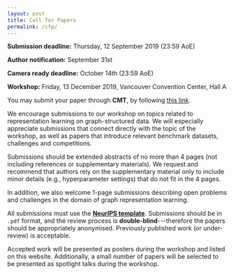 ```yaml
---
layout: post
title: Call for Papers
permalink: /cfp/
---
```


**Submission deadline:** Thursday, 12 September 2019 (23:59 AoE)

**Author notification:** September 31st

**Camera ready deadline:** October 14th (23:59 AoE)

**Workshop:** Friday, 13 December 2019, Vancouver Convention Center, Hall A

You may submit your paper through **CMT**, by following [this link](https://cmt3.research.microsoft.com/NeurIPSGRL2019/).

We encourage submissions to our workshop on topics related to representation learning on graph-structured data. We will especially appreciate submissions that connect directly with the topic of the workshop, as well as papers that introduce relevant benchmark datasets, challenges and competitions.

Submissions should be extended abstracts of no more than 4 pages (not including references or supplementary materials). We request and recommend that authors rely on the supplementary material only to include minor details (e.g., hyperparameter settings) that do not fit in the 4 pages.

In addition, we also welcome 1-page submissions describing open problems and challenges in the domain of graph representation learning. 

All submissions must use the [**NeurIPS template**](https://neurips.cc/Conferences/2019/PaperInformation/StyleFiles). 
Submissions should be in `.pdf` format, and the review process is **double-blind**---therefore the papers should be appropriately anonymised. Previously published work (or under-review) is acceptable. 

Accepted work will be presented as posters during the workshop and listed on this website. Additionally, a small number of papers will be selected to be presented as spotlight talks during the workshop.
